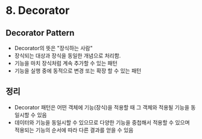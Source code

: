 # 8. Decorator

## Decorator Pattern

- Decorator의 뜻은 "장식하는 사람"
- 장식되는 대상과 장식을 동일한 개념으로 처리함.
- 기능을 마치 장식처럼 계속 추가할 수 있는 패턴
- 기능을 실행 중에 동적으로 변경 또는 확장 할 수 있는 패턴

## 정리

- Decorator 패턴은 어떤 객체에 기능(장식)을 적용할 때 그 객체와 적용될 기능을 동일시할 수 있음
- 데이터와 기능을 동일시할 수 있으므로 다양한 기능을 중첩해서 적용할 수 있으며 적용되는 기능의 순서에 따라 다른 결과를 얻을 수 있음
